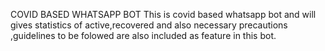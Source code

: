 COVID BASED WHATSAPP BOT
This is covid based whatsapp bot and will gives statistics of active,recovered and also necessary precautions ,guidelines to be folowed are also included as feature in this bot. 

